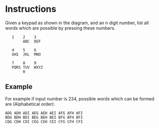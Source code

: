  # Instructions
 Given a keypad as shown in the diagram, and an n digit number, list all words which are possible by pressing these numbers.
 ```
    1    2    3
         ABC  DEF

    4    5    6
    GHI  JKL  MNO

    7    8    9
    PQRS TUV  WXYZ
         0
```

 ## Example
 For example if input number is 234, possible words which can be formed are (Alphabetical order):
 ```
 ADG ADH ADI AEG AEH AEI AFG AFH AFI
 BDG BDH BDI BEG BEH BEI BFG BFH BFI
 CDG CDH CDI CEG CEH CEI CFG CFH CFI
 ```
